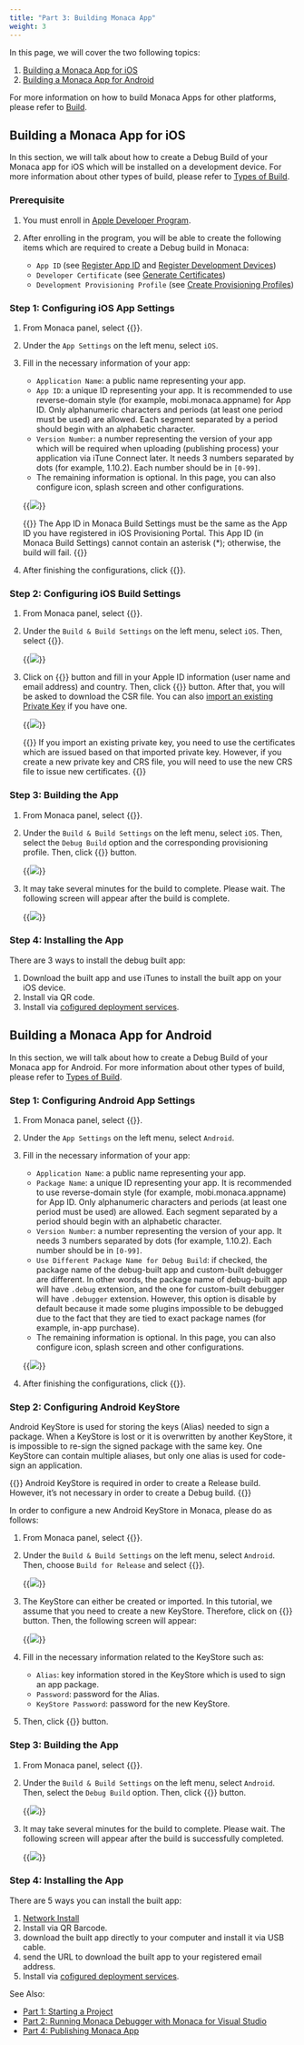 ```yaml
---
title: "Part 3: Building Monaca App"
weight: 3
---
```


In this page, we will cover the two following topics:

1. [Building a Monaca App for iOS](#monaca-vs-building-for-ios)
2. [Building a Monaca App for Android](#monaca-vs-building-for-android)

For more information on how to build Monaca Apps for other platforms,
please refer to [Build](/en/monaca_ide/manual/build).

## <a name="monaca-vs-building-for-ios"></a> Building a Monaca App for iOS

In this section, we will talk about how to create a Debug Build of your
Monaca app for iOS which will be installed on a development device. For
more information about other types of build, please refer to [Types of Build](/en/monaca_ide/manual/build/ios/build_ios/#types_of_build_ios).

### Prerequisite

1.  You must enroll in [Apple Developer
    Program](https://developer.apple.com/programs/).
2.  After enrolling in the program, you will be able to create the
    following items which are required to create a Debug build in
    Monaca:

    -  `App ID` (see [Register App ID](/en/monaca_ide/manual/build/ios/build_ios/#register_appid) and [Register Development Devices](/en/monaca_ide/manual/build/ios/build_ios/#register_dev_device))
    -  `Developer Certificate` (see [Generate Certificates](/en/monaca_ide/manual/build/ios/build_ios/#create_cer))
    -  `Development Provisioning Profile` (see [Create Provisioning Profiles](/en/monaca_ide/manual/build/ios/build_ios/#register_provisioning))

### Step 1: Configuring iOS App Settings

1.  From Monaca panel, select {{<guilabel name="Build Settings">}}.
2.  Under the `App Settings` on the left menu, select `iOS`.
3.  Fill in the necessary information of your app:

    - `Application Name`: a public name representing your app.
    - `App ID`: a unique ID representing your app. It is recommended to use reverse-domain style (for example, mobi.monaca.appname) for App ID. Only alphanumeric characters and periods (at least one period must be used) are allowed. Each segment separated by a period should begin with an alphabetic character.
    - `Version Number`: a number representing the version of your app which will be required when uploading (publishing process) your application via iTune Connect later. It needs 3 numbers separated by dots (for example, 1.10.2). Each number should be in `[0-99]`.
    - The remaining information is optional. In this page, you can also configure icon, splash screen and other configurations.

    {{<img src="/images/monaca_vs/tutorial/building_app/ios_1.png">}}  

    {{<warning>}}
        The App ID in Monaca Build Settings must be the same as the App ID you have registered in iOS Provisioning Portal. This App ID (in Monaca Build Settings) cannot contain an asterisk (*); otherwise, the build will fail.
    {{</warning>}}

4.  After finishing the configurations, click {{<guilabel name="Save">}}.

### Step 2: Configuring iOS Build Settings

1.  From Monaca panel, select {{<guilabel name="Build">}}.
2.  Under the `Build & Build Settings` on the left menu, select `iOS`. Then, select {{<guilabel name="Manage build settings">}}.

    {{<img src="/images/monaca_vs/tutorial/building_app/ios_2.png">}}  

3.  Click on {{<guilabel name="Generate Key and CSR">}} button and fill in your Apple ID
    information (user name and email address) and country. Then, click {{<guilabel name="Generate Key and CSR">}} button. After that, you will be asked to download the CSR file. You can also [import an existing Private Key](/en/monaca_ide/manual/build/ios/import_export/#import-into-monaca) if you have one.

    {{<img src="/images/monaca_vs/tutorial/building_app/ios_3.png">}}  

    {{<note>}}
        If you import an existing private key, you need to use the certificates which are issued based on that imported private key. However, if you create a new private key and CRS file, you will need to use the new CRS file to issue new certificates.
    {{</note>}}

### Step 3: Building the App

1.  From Monaca panel, select {{<guilabel name="Build">}}.
2.  Under the `Build & Build Settings` on the left menu, select `iOS`. Then,
    select the `Debug Build` option and the corresponding provisioning
    profile. Then, click {{<guilabel name="Start Build">}} button.

    {{<img src="/images/monaca_vs/tutorial/building_app/ios_4.png">}}  

3.  It may take several minutes for the build to complete. Please wait.
    The following screen will appear after the build is complete.

    {{<img src="/images/monaca_vs/tutorial/building_app/ios_5.png">}}  

### Step 4: Installing the App

There are 3 ways to install the debug built app:

1.  Download the built app and use iTunes to install the built app on your iOS device.
2.  Install via QR code.
3.  Install via [cofigured deployment services](/en/monaca_ide/manual/monaca_ci/supported_services).

## <a name="monaca-vs-building-for-android"></a> Building a Monaca App for Android

In this section, we will talk about how to create a Debug Build of your
Monaca app for Android. For more information about other types of build,
please refer to [Types of Build](/en/monaca_ide/manual/build/build_android/#types_of_build_android).

### Step 1: Configuring Android App Settings

1.  From Monaca panel, select {{<guilabel name="Build Settings">}}.
2.  Under the `App Settings` on the left menu, select `Android`.
3.  Fill in the necessary information of your app:

    - `Application Name`: a public name representing your app.
    - `Package Name`: a unique ID representing your app. It is recommended to use reverse-domain style (for example, mobi.monaca.appname) for App ID. Only alphanumeric characters and periods (at least one period must be used) are allowed. Each segment separated by a period should begin with an alphabetic character.
    - `Version Number`: a number representing the version of your app. It needs 3 numbers separated by dots (for example, 1.10.2). Each number should be in `[0-99]`.
    - `Use Different Package Name for Debug Build`: if checked, the package name of the debug-built app and custom-built debugger are different. In other words, the package name of debug-built app will have `.debug` extension, and the one for custom-built debugger will have `.debugger` extension. However, this option is disable by default because it made some plugins impossible to be debugged due to the fact that they are tied to exact package names (for example, in-app purchase).
    - The remaining information is optional. In this page, you can also configure icon, splash screen and other configurations.

    {{<img src="/images/monaca_vs/tutorial/building_app/android_1.png">}}  

4.  After finishing the configurations, click {{<guilabel name="Save">}}.

### Step 2: Configuring Android KeyStore

Android KeyStore is used for storing the keys (Alias) needed to sign a
package. When a KeyStore is lost or it is overwritten by another
KeyStore, it is impossible to re-sign the signed package with the same
key. One KeyStore can contain multiple aliases, but only one alias is
used for code-sign an application.

{{<note>}}
    Android KeyStore is required in order to create a Release build. However, it’s not necessary in order to create a Debug build.
{{</note>}}

In order to configure a new Android KeyStore in Monaca, please do as
follows:

1.  From Monaca panel, select {{<guilabel name="Build">}}.
2.  Under the `Build & Build Settings` on the left menu, select `Android`.
    Then, choose `Build for Release` and select {{<guilabel name="Manage KeyStore and Alias">}}.

    {{<img src="/images/monaca_vs/tutorial/building_app/android_2.png">}}  

3.  The KeyStore can either be created or imported. In this tutorial, we
    assume that you need to create a new KeyStore. Therefore, click on {{<guilabel name="Clear and Generate New">}} button. Then, the following screen will appear:

    {{<img src="/images/monaca_vs/tutorial/building_app/android_3.png">}}  

4.  Fill in the necessary information related to the KeyStore such as:

    -   `Alias`: key information stored in the KeyStore which is used to sign an app package.
    -   `Password`: password for the Alias.
    -   `KeyStore Password`: password for the new KeyStore.

5.  Then, click {{<guilabel name="Generate KeyStore and Alias">}} button.

### Step 3: Building the App

1.  From Monaca panel, select {{<guilabel name="Build">}}.
2.  Under the `Build & Build Settings` on the left menu, select `Android`.
    Then, select the `Debug Build` option. Then, click {{<guilabel name="Start Build">}} button.

    {{<img src="/images/monaca_vs/tutorial/building_app/android_4.png">}}  

3.  It may take several minutes for the build to complete. Please wait.
    The following screen will appear after the build is successfully
    completed.

    {{<img src="/images/monaca_vs/tutorial/building_app/android_5.png">}}  

### Step 4: Installing the App

There are 5 ways you can install the built app:

1.  [Network Install](http://docs.monaca.io/en/debugger/manual/installation/debugger_android/#network-and)
2.  Install via QR Barcode.
3.  download the built app directly to your computer and install it via
    USB cable.
4.  send the URL to download the built app to your registered email
    address.
5.  Install via [cofigured deployment services](/en/monaca_ide/manual/monaca_ci/supported_services).

See Also:

- [Part 1: Starting a Project](../starting_project)
- [Part 2: Running Monaca Debugger with Monaca for Visual Studio](../testing_debugging)
- [Part 4: Publishing Monaca App](../publishing_app)
